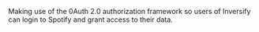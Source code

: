 Making use of the 0Auth 2.0 authorization framework so users of Inversify can login to Spotify and grant access to their data.
